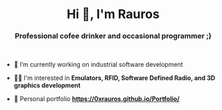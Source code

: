 <h1 align="center">Hi 👋, I'm Rauros</h1>
<h3 align="center">Professional cofee drinker and occasional programmer ;)</h3>

<br>

- 🔭 I’m currently working on industrial software development 

- 🏴‍☠️ I'm interested in **Emulators, RFID, Software Defined Radio, and 3D graphics development**

- 📰 Personal portfolio **https://0xrauros.github.io/Portfolio/**

<br>



<p align="left">
</p>





